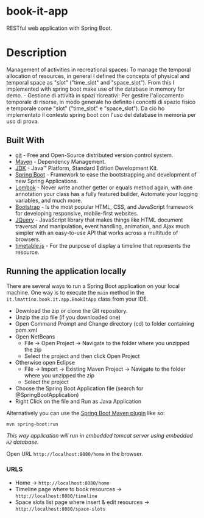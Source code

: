 # book-it-app
RESTful web application with Spring Boot.

# Description
Management of activities in recreational spaces: To manage the temporal allocation of resources, in general I defined the concepts of physical and temporal space as "slot" ("time_slot" and "space_slot"). From this I implemented with spring boot make use of the database in memory for demo. -
Gestione di attività in spazi ricreativi: Per gestire  l'allocamento temporale di risorse, in modo generale ho definito i concetti di spazio fisico e temporale come "slot" ("time_slot" e "space_slot"). Da ciò ho implementato il contesto spring boot con l'uso del database in memoria per uso di prova.

## Built With
*   [git](https://git-scm.com/) - Free and Open-Source distributed version control system.
*   [Maven](https://maven.apache.org/) - Dependency Management.
*   [JDK](http://www.oracle.com/technetwork/java/javase/downloads/jdk8-downloads-2133151.html) - Java™ Platform, Standard Edition Development Kit.
*   [Spring Boot](https://spring.io/projects/spring-boot) - Framework to ease the bootstrapping and development of new Spring Applications.
*   [Lombok](https://projectlombok.org/) - Never write another getter or equals method again, with one annotation your class has a fully featured builder, Automate your logging variables, and much more.
*   [Bootstrap](https://getbootstrap.com/) - Is the most popular HTML, CSS, and JavaScript framework for developing responsive, mobile-first websites.
*   [JQuery](https://jquery.com/) - JavaScript library that makes things like HTML document traversal and manipulation, event handling, animation, and Ajax much simpler with an easy-to-use API that works across a multitude of browsers.
*   [timetable.js](http://timetablejs.org/) - For the purpose of display a timeline that represents the resource.  


## Running the application locally
There are several ways to run a Spring Boot application on your local machine. One way is to execute the `main` method in the `it.lmattino.book.it.app.BookItApp` class from your IDE.

- Download the zip or clone the Git repository.
- Unzip the zip file (if you downloaded one)
- Open Command Prompt and Change directory (cd) to folder containing pom.xml
- Open NetBeans
  - File -> Open Project -> Navigate to the folder where you unzipped the zip
  - Select the project and then click Open Project
- Otherwise open Eclipse 
   - File -> Import -> Existing Maven Project -> Navigate to the folder where you unzipped the zip
   - Select the project
- Choose the Spring Boot Application file (search for @SpringBootApplication)
- Right Click on the file and Run as Java Application

Alternatively you can use the [Spring Boot Maven plugin](https://docs.spring.io/spring-boot/docs/current/reference/html/build-tool-plugins-maven-plugin.html) like so:

```shell
mvn spring-boot:run
```
*This way application will run in embedded tomcat server using embedded `H2` database.*

Open URL `http://localhost:8080/home` in the browser.

### URLS
 * Home -> `http://localhost:8080/home`
 * Timeline page where to book resources -> `http://localhost:8080/timeline`
 * Space slots list page where insert & edit resources -> `http://localhost:8080/space-slots`
